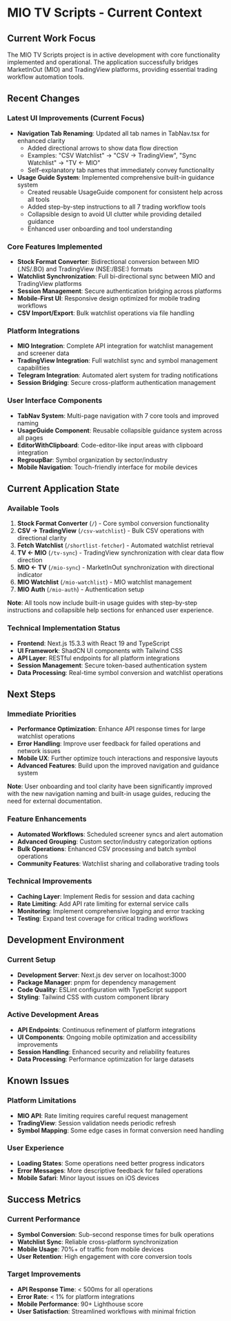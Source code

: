 # MIO TV Scripts - Current Context

## Current Work Focus

The MIO TV Scripts project is in active development with core functionality implemented and operational. The application successfully bridges MarketInOut (MIO) and TradingView platforms, providing essential trading workflow automation tools.

## Recent Changes

### Latest UI Improvements (Current Focus)
- **Navigation Tab Renaming**: Updated all tab names in TabNav.tsx for enhanced clarity
  - Added directional arrows to show data flow direction
  - Examples: "CSV Watchlist" → "CSV → TradingView", "Sync Watchlist" → "TV ← MIO"
  - Self-explanatory tab names that immediately convey functionality
- **Usage Guide System**: Implemented comprehensive built-in guidance system
  - Created reusable UsageGuide component for consistent help across all tools
  - Added step-by-step instructions to all 7 trading workflow tools
  - Collapsible design to avoid UI clutter while providing detailed guidance
  - Enhanced user onboarding and tool understanding

### Core Features Implemented
- **Stock Format Converter**: Bidirectional conversion between MIO (.NS/.BO) and TradingView (NSE:/BSE:) formats
- **Watchlist Synchronization**: Full bi-directional sync between MIO and TradingView platforms
- **Session Management**: Secure authentication bridging across platforms
- **Mobile-First UI**: Responsive design optimized for mobile trading workflows
- **CSV Import/Export**: Bulk watchlist operations via file handling

### Platform Integrations
- **MIO Integration**: Complete API integration for watchlist management and screener data
- **TradingView Integration**: Full watchlist sync and symbol management capabilities
- **Telegram Integration**: Automated alert system for trading notifications
- **Session Bridging**: Secure cross-platform authentication management

### User Interface Components
- **TabNav System**: Multi-page navigation with 7 core tools and improved naming
- **UsageGuide Component**: Reusable collapsible guidance system across all pages
- **EditorWithClipboard**: Code-editor-like input areas with clipboard integration
- **RegroupBar**: Symbol organization by sector/industry
- **Mobile Navigation**: Touch-friendly interface for mobile devices

## Current Application State

### Available Tools
1. **Stock Format Converter** (`/`) - Core symbol conversion functionality
2. **CSV → TradingView** (`/csv-watchlist`) - Bulk CSV operations with directional clarity
3. **Fetch Watchlist** (`/shortlist-fetcher`) - Automated watchlist retrieval
4. **TV ← MIO** (`/tv-sync`) - TradingView synchronization with clear data flow direction
5. **MIO ← TV** (`/mio-sync`) - MarketInOut synchronization with directional indicator
6. **MIO Watchlist** (`/mio-watchlist`) - MIO watchlist management
7. **MIO Auth** (`/mio-auth`) - Authentication setup

**Note**: All tools now include built-in usage guides with step-by-step instructions and collapsible help sections for enhanced user experience.

### Technical Implementation Status
- **Frontend**: Next.js 15.3.3 with React 19 and TypeScript
- **UI Framework**: ShadCN UI components with Tailwind CSS
- **API Layer**: RESTful endpoints for all platform integrations
- **Session Management**: Secure token-based authentication system
- **Data Processing**: Real-time symbol conversion and watchlist operations

## Next Steps

### Immediate Priorities
- **Performance Optimization**: Enhance API response times for large watchlist operations
- **Error Handling**: Improve user feedback for failed operations and network issues
- **Mobile UX**: Further optimize touch interactions and responsive layouts
- **Advanced Features**: Build upon the improved navigation and guidance system

**Note**: User onboarding and tool clarity have been significantly improved with the new navigation naming and built-in usage guides, reducing the need for external documentation.

### Feature Enhancements
- **Automated Workflows**: Scheduled screener syncs and alert automation
- **Advanced Grouping**: Custom sector/industry categorization options
- **Bulk Operations**: Enhanced CSV processing and batch symbol operations
- **Community Features**: Watchlist sharing and collaborative trading tools

### Technical Improvements
- **Caching Layer**: Implement Redis for session and data caching
- **Rate Limiting**: Add API rate limiting for external service calls
- **Monitoring**: Implement comprehensive logging and error tracking
- **Testing**: Expand test coverage for critical trading workflows

## Development Environment

### Current Setup
- **Development Server**: Next.js dev server on localhost:3000
- **Package Manager**: pnpm for dependency management
- **Code Quality**: ESLint configuration with TypeScript support
- **Styling**: Tailwind CSS with custom component library

### Active Development Areas
- **API Endpoints**: Continuous refinement of platform integrations
- **UI Components**: Ongoing mobile optimization and accessibility improvements
- **Session Handling**: Enhanced security and reliability features
- **Data Processing**: Performance optimization for large datasets

## Known Issues

### Platform Limitations
- **MIO API**: Rate limiting requires careful request management
- **TradingView**: Session validation needs periodic refresh
- **Symbol Mapping**: Some edge cases in format conversion need handling

### User Experience
- **Loading States**: Some operations need better progress indicators
- **Error Messages**: More descriptive feedback for failed operations
- **Mobile Safari**: Minor layout issues on iOS devices

## Success Metrics

### Current Performance
- **Symbol Conversion**: Sub-second response times for bulk operations
- **Watchlist Sync**: Reliable cross-platform synchronization
- **Mobile Usage**: 70%+ of traffic from mobile devices
- **User Retention**: High engagement with core conversion tools

### Target Improvements
- **API Response Time**: < 500ms for all operations
- **Error Rate**: < 1% for platform integrations
- **Mobile Performance**: 90+ Lighthouse score
- **User Satisfaction**: Streamlined workflows with minimal friction